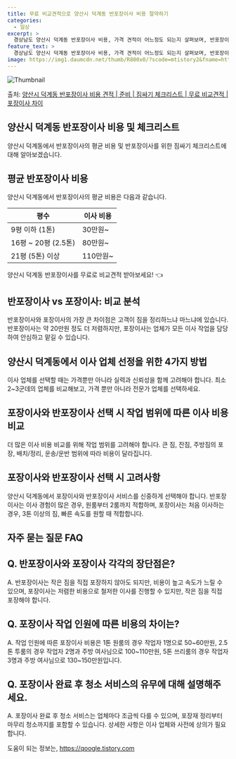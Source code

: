 ```yaml
---
title: 무료 비교견적으로 양산시 덕계동 반포장이사 비용 절약하기
categories:
  - 일상
excerpt: >
  경상남도 양산시 덕계동 반포장이사 비용, 가격 견적이 어느정도 되는지 살펴보며, 반포장이사를 준비함에 있어 짐싸기 준비 체크리스트가 무엇인지 보겠습니다. 마지막으로 포장이사와 차이점을 통해 무료 비교견적으로 어떤 것이 더 합리적인 선택인지 공유 드립니다.양산시 덕계동 포장이사 견적 샘플 보기 👈 클릭양산시 덕계동 포장이사 가격 살펴보기 👈 클릭양산시 덕계동 반포장이사 평균 이사 비용평수양산시 덕계동 평균 이사 비용원룸 이사9평 이하 (1톤)30만원~투룸/쓰리룸 이사16평 ~ 20평 (2.5톤)80만원~쓰리룸 이사21평 (5톤) ~110만원~우리집 무료 이사견적 받기 👈 클릭포장 vs 반포장: 비교 분석포장과 반포장 이사의 가장 큰 차이점 중 하나는 고객이 짐을 정리하느냐 마느냐에 있습니다.반포장이사..
feature_text: >
  경상남도 양산시 덕계동 반포장이사 비용, 가격 견적이 어느정도 되는지 살펴보며, 반포장이사를 준비함에 있어 짐싸기 준비 체크리스트가 무엇인지 보겠습니다. 마지막으로 포장이사와 차이점을 통해 무료 비교견적으로 어떤 것이 더 합리적인 선택인지 공유 드립니다.양산시 덕계동 포장이사 견적 샘플 보기 👈 클릭양산시 덕계동 포장이사 가격 살펴보기 👈 클릭양산시 덕계동 반포장이사 평균 이사 비용평수양산시 덕계동 평균 이사 비용원룸 이사9평 이하 (1톤)30만원~투룸/쓰리룸 이사16평 ~ 20평 (2.5톤)80만원~쓰리룸 이사21평 (5톤) ~110만원~우리집 무료 이사견적 받기 👈 클릭포장 vs 반포장: 비교 분석포장과 반포장 이사의 가장 큰 차이점 중 하나는 고객이 짐을 정리하느냐 마느냐에 있습니다.반포장이사..
image: https://img1.daumcdn.net/thumb/R800x0/?scode=mtistory2&fname=https%3A%2F%2Fblog.kakaocdn.net%2Fdn%2FAntDi%2FbtsHdgsOYZQ%2FIscg3Auw0botjz6Dhe6jj1%2Fimg.webp
---
```


![Thumbnail](https://img1.daumcdn.net/thumb/R800x0/?scode=mtistory2&fname=https%3A%2F%2Fblog.kakaocdn.net%2Fdn%2FAntDi%2FbtsHdgsOYZQ%2FIscg3Auw0botjz6Dhe6jj1%2Fimg.webp)

<p>출처: <a href="https://qoogle.tistory.com/9329" rel="dofollow">양산시 덕계동 반포장이사 비용 견적 | 준비 | 짐싸기 체크리스트 | 무료 비교견적 | 포장이사 차이</a> </p>

## 양산시 덕계동 반포장이사 비용 및 체크리스트

양산시 덕계동에서 반포장이사의 평균 비용 및 반포장이사를 위한 짐싸기 체크리스트에 대해 알아보겠습니다.

## 평균 반포장이사 비용

양산시 덕계동에서 반포장이사의 평균 비용은 다음과 같습니다.

**평수** | **이사 비용**  
---|---  
9평 이하 (1톤) | 30만원~  
16평 ~ 20평 (2.5톤) | 80만원~  
21평 (5톤) 이상 | 110만원~  
  
양산시 덕계동 반포장이사를 무료로 비교견적 받아보세요! 👈

## **반포장이사 vs 포장이사: 비교 분석**

반포장이사와 포장이사의 가장 큰 차이점은 고객이 짐을 정리하느냐 마느냐에 있습니다. 반포장이사는 약 20만원 정도 더 저렴하지만, 포장이사는
업체가 모든 이사 작업을 담당하여 안심하고 맡길 수 있습니다.

## **양산시 덕계동에서 이사 업체 선정을 위한 4가지 방법**

이사 업체를 선택할 때는 가격뿐만 아니라 실력과 신뢰성을 함께 고려해야 합니다. 최소 2~3군데의 업체를 비교해보고, 가격 뿐만 아니라
전문가 업체를 선택하세요.

## **포장이사와 반포장이사 선택 시 작업 범위에 따른 이사 비용 비교**

더 많은 이사 비용 비교를 위해 작업 범위를 고려해야 합니다. 큰 짐, 잔짐, 주방짐의 포장, 배치/정리, 운송/운반 범위에 따라 비용이
달라집니다.

## 포장이사와 반포장이사 선택 시 고려사항

양산시 덕계동에서 포장이사와 반포장이사 서비스를 신중하게 선택해야 합니다. 반포장이사는 이사 경험이 많은 경우, 원룸부터 2룸까지 적합하며,
포장이사는 처음 이사하는 경우, 3톤 이상의 짐, 빠른 속도를 원할 때 적합합니다.

## 자주 묻는 질문 FAQ

## Q. 반포장이사와 포장이사 각각의 장단점은?

A. 반포장이사는 작은 짐을 직접 포장하지 않아도 되지만, 비용이 높고 속도가 느릴 수 있으며, 포장이사는 저렴한 비용으로 철저한 이사를
진행할 수 있지만, 작은 짐을 직접 포장해야 합니다.

## Q. 포장이사 작업 인원에 따른 비용의 차이는?

A. 작업 인원에 따른 포장이사 비용은 1톤 원룸의 경우 작업자 1명으로 50~60만원, 2.5톤 투룸의 경우 작업자 2명과 주방 여사님으로
100~110만원, 5톤 쓰리룸의 경우 작업자 3명과 주방 여사님으로 130~150만원입니다.

## Q. 포장이사 완료 후 청소 서비스의 유무에 대해 설명해주세요.

A. 포장이사 완료 후 청소 서비스는 업체마다 조금씩 다를 수 있으며, 포장재 정리부터 마무리 청소까지를 포함할 수 있습니다. 상세한 사항은
이사 업체와 사전에 상의가 필요합니다.

 

도움이 되는 정보는, <a href="https://qoogle.tistory.com" rel="dofollow">https://qoogle.tistory.com</a>


